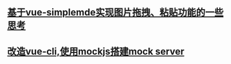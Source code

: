 ## [基于vue-simplemde实现图片拖拽、粘贴功能的一些思考](https://juejin.im/post/5acdcc6f51882548fe4a7b60)
## [改造vue-cli,使用mockjs搭建mock server](https://juejin.im/post/5acdb5345188255c5668caa5)
